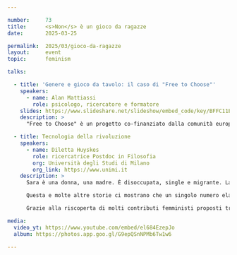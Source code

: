 ```yaml
---

number:     73
title:      <s>Non</s> è un gioco da ragazze
date:       2025-03-25

permalink:  2025/03/gioco-da-ragazze
layout:     event
topic:      feminism

talks:

  - title: 'Genere e gioco da tavolo: il caso di "Free to Choose"'
    speakers:
      - name: Alan Mattiassi
        role: psicologo, ricercatore e formatore
    slides: https://www.slideshare.net/slideshow/embed_code/key/BFFC11EGwS5HbN
    description: >
      "Free to Choose" è un progetto co-finanziato dalla comunità europea per la creazione di un gioco da tavolo omonimo con l'obiettivo di contrastare gli stereotipi di genere nel mondo lavorativo. Lo sviluppo del gioco all'interno del progetto è stato basato su una serie di ricerche sullo status quo degli stereotipi di genere, ed in particolare su quelle legate al gioco. Dall'analisi dei dati, abbiamo scoperto che alcune attività all'interno dei giochi (es. combattere, personalizzare, concentrarsi) sono considerate più o meno attività "da maschi" o "da femmine", che alcuni elementi dei giochi possono dare informazioni su un processo di design orientato ad uno specifico genere, e che maschi e femmine giocano con frequenze diverse, in sessioni di gioco di durata differente e soprattutto per motivazioni diverse. L'intervento illustrerà tutti questi risultati e come il design del gioco Free to Choose è stato influenzato da esse.

  - title: Tecnologia della rivoluzione
    speakers:
      - name: Diletta Huyskes
        role: ricercatrice Postdoc in Filosofia
        org: Università degli Studi di Milano
        org_link: https://www.unimi.it
    description: >
      Sara è una donna, una madre. È disoccupata, single e migrante. La sua è un’identità stratificata, unica e irripetibile. Queste caratteristiche sociali la renderanno sospetta per tutta la vita. Perché per un modello matematico – e per il governo del suo paese – Sara è solo un insieme di indicatori che, sommati tra loro, generano un alto punteggio di rischio, una previsione statistica che la trasforma in una potenziale criminale. Ma la sua unica colpa è quella di essere se stessa, e di condividere un profilo simile ad altre persone esistite e accusate prima di lei.

      Questa e molte altre storie ci mostrano che un singolo numero elaborato da un algoritmo può cambiare le sorti di interi gruppi sociali, rischiando un ritorno a ingiustizie antiche, oggi amplificate dal modo in cui stiamo usando questi strumenti. Ripercorrendo la storia della tecnologia possiamo attraversare anche quella dell’esclusione sociale: ogni invenzione, dalla bicicletta al forno a microonde, fino all’intelligenza artificiale, è il risultato di scelte precise, valori e compromessi umani che causano forti impatti sulla società.

      Grazie alla riscoperta di molti contributi femministi proposti tra gli anni settanta e duemila, Diletta Huyskes e il suo libro <a href="https://www.ilsaggiatore.com/libro/tecnologia-della-rivoluzione">Tecnologia della rivoluzione</a> ci spingono a riflettere su come intervenire per fare in modo che le rivoluzioni tecnologiche non portino a involuzioni sociali.

media:
  video_yt: https://www.youtube.com/embed/el684EzepJo
  album: https://photos.app.goo.gl/G9epQSnNPMb6Tw1w6

---
```

